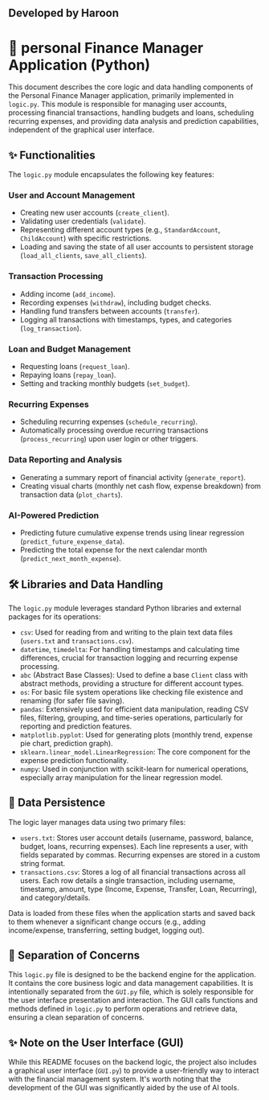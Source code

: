 ## Developed by Haroon
# 🧠 personal Finance Manager Application (Python)

This document describes the core logic and data handling components of the Personal Finance Manager application, primarily implemented in `logic.py`. This module is responsible for managing user accounts, processing financial transactions, handling budgets and loans, scheduling recurring expenses, and providing data analysis and prediction capabilities, independent of the graphical user interface.

## ✨ Functionalities

The `logic.py` module encapsulates the following key features:

### User and Account Management
- Creating new user accounts (`create_client`).
- Validating user credentials (`validate`).
- Representing different account types (e.g., `StandardAccount`, `ChildAccount`) with specific restrictions.
- Loading and saving the state of all user accounts to persistent storage (`load_all_clients`, `save_all_clients`).

### Transaction Processing
- Adding income (`add_income`).
- Recording expenses (`withdraw`), including budget checks.
- Handling fund transfers between accounts (`transfer`).
- Logging all transactions with timestamps, types, and categories (`log_transaction`).

### Loan and Budget Management
- Requesting loans (`request_loan`).
- Repaying loans (`repay_loan`).
- Setting and tracking monthly budgets (`set_budget`).

### Recurring Expenses
- Scheduling recurring expenses (`schedule_recurring`).
- Automatically processing overdue recurring transactions (`process_recurring`) upon user login or other triggers.

### Data Reporting and Analysis
- Generating a summary report of financial activity (`generate_report`).
- Creating visual charts (monthly net cash flow, expense breakdown) from transaction data (`plot_charts`).

### AI-Powered Prediction
- Predicting future cumulative expense trends using linear regression (`predict_future_expense_data`).
- Predicting the total expense for the next calendar month (`predict_next_month_expense`).

## 🛠 Libraries and Data Handling

The `logic.py` module leverages standard Python libraries and external packages for its operations:

- `csv`: Used for reading from and writing to the plain text data files (`users.txt` and `transactions.csv`).
- `datetime`, `timedelta`: For handling timestamps and calculating time differences, crucial for transaction logging and recurring expense processing.
- `abc` (Abstract Base Classes): Used to define a base `Client` class with abstract methods, providing a structure for different account types.
- `os`: For basic file system operations like checking file existence and renaming (for safer file saving).
- `pandas`: Extensively used for efficient data manipulation, reading CSV files, filtering, grouping, and time-series operations, particularly for reporting and prediction features.
- `matplotlib.pyplot`: Used for generating plots (monthly trend, expense pie chart, prediction graph).
- `sklearn.linear_model.LinearRegression`: The core component for the expense prediction functionality.
- `numpy`: Used in conjunction with scikit-learn for numerical operations, especially array manipulation for the linear regression model.


## 📂 Data Persistence

The logic layer manages data using two primary files:

- `users.txt`: Stores user account details (username, password, balance, budget, loans, recurring expenses). Each line represents a user, with fields separated by commas. Recurring expenses are stored in a custom string format.
- `transactions.csv`: Stores a log of all financial transactions across all users. Each row details a single transaction, including username, timestamp, amount, type (Income, Expense, Transfer, Loan, Recurring), and category/details.

Data is loaded from these files when the application starts and saved back to them whenever a significant change occurs (e.g., adding income/expense, transferring, setting budget, logging out).

## 🎯 Separation of Concerns

This `logic.py` file is designed to be the backend engine for the application. It contains the core business logic and data management capabilities. It is intentionally separated from the `GUI.py` file, which is solely responsible for the user interface presentation and interaction. The GUI calls functions and methods defined in `logic.py` to perform operations and retrieve data, ensuring a clean separation of concerns.

## ✨ Note on the User Interface (GUI)

While this README focuses on the backend logic, the project also includes a graphical user interface (`GUI.py`) to provide a user-friendly way to interact with the financial management system. It's worth noting that the development of the GUI was significantly aided by the use of AI tools.
